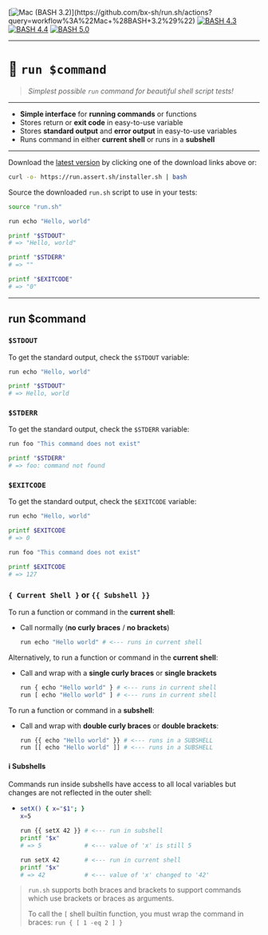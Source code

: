 [![Mac (BASH 3.2)](https://github.com/bx-sh/run.sh/workflows/Mac%20(BASH%203.2)/badge.svg)](https://github.com/bx-sh/run.sh/actions?query=workflow%3A%22Mac+%28BASH+3.2%29%22) [![BASH 4.3](https://github.com/bx-sh/run.sh/workflows/BASH%204.3/badge.svg)](https://github.com/bx-sh/run.sh/actions?query=workflow%3A%22BASH+4.3%22) [![BASH 4.4](https://github.com/bx-sh/run.sh/workflows/BASH%204.4/badge.svg)](https://github.com/bx-sh/run.sh/actions?query=workflow%3A%22BASH+4.4%22) [![BASH 5.0](https://github.com/bx-sh/run.sh/workflows/BASH%205.0/badge.svg)](https://github.com/bx-sh/run.sh/actions?query=workflow%3A%22BASH+5.0%22)

---

# 🚀 `run $command`

> _Simplest possible `run` command for beautiful shell script tests!_

---

 - **Simple interface** for **running commands** or functions
 - Stores return or **exit code** in easy-to-use variable
 - Stores **standard output** and **error output** in easy-to-use variables
 - Runs command in either **current shell** or runs in a **subshell**

---

Download the [latest version](https://github.com/bx-sh/run.sh/archive/v0.4.0.tar.gz) by clicking one of the download links above or:

```sh
curl -o- https://run.assert.sh/installer.sh | bash
```

Source the downloaded `run.sh` script to use in your tests:

```sh
source "run.sh"

run echo "Hello, world"

printf "$STDOUT"
# => "Hello, world"

printf "$STDERR"
# => ""

printf "$EXITCODE"
# => "0"
```

---

## run $command

### `$STDOUT`

To get the standard output, check the `$STDOUT` variable:

```sh
run echo "Hello, world"

printf "$STDOUT"
# => Hello, world
```

### `$STDERR`

To get the standard output, check the `$STDERR` variable:

```sh
run foo "This command does not exist"

printf "$STDERR"
# => foo: command not found
```

### `$EXITCODE`

To get the standard output, check the `$EXITCODE` variable:

```sh
run echo "Hello, world"

printf $EXITCODE
# => 0
```

```sh
run foo "This command does not exist"

printf $EXITCODE
# => 127
```

### `{ Current Shell }` or `{{ Subshell }}`

To run a function or command in the **current shell**:

 - Call normally (**no curly braces** / **no brackets**)
   ```sh
   run echo "Hello world" # <--- runs in current shell
   ```

Alternatively, to run a function or command in the **current shell**:

 - Call and wrap with a **single curly braces** or **single brackets**
   ```sh
   run { echo "Hello world" } # <--- runs in current shell
   run [ echo "Hello world" ] # <--- runs in current shell 
   ```

To run a function or command in a **subshell**:

 - Call and wrap with **double curly braces** or **double brackets**:
   ```sh
   run {{ echo "Hello world" }} # <--- runs in a SUBSHELL
   run [[ echo "Hello world" ]] # <--- runs in a SUBSHELL
   ```

#### ℹ️ Subshells

Commands run inside subshells have access to all local variables but changes are not reflected in the outer shell:

- ```sh
  setX() { x="$1"; }
  x=5
  
  run {{ setX 42 }} # <--- run in subshell
  printf "$x"
  # => 5            # <--- value of 'x' is still 5
  
  run setX 42       # <--- run in current shell
  printf "$x"
  # => 42           # <--- value of 'x' changed to '42'
  ```

> `run.sh` supports both braces and brackets to support commands which use brackets or braces as arguments.
>
> To call the `[` shell builtin function, you must wrap the command in braces: `run { [ 1 -eq 2 ] }`
